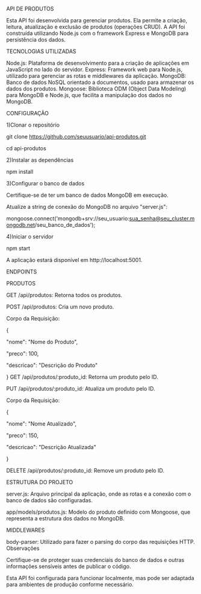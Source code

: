 API DE PRODUTOS

Esta API foi desenvolvida para gerenciar produtos. Ela permite a criação, leitura, atualização e exclusão de produtos (operações CRUD). A API foi construída utilizando Node.js com o framework Express e MongoDB para persistência dos dados.

TECNOLOGIAS UTILIZADAS

Node.js: Plataforma de desenvolvimento para a criação de aplicações em JavaScript no lado do servidor.
Express: Framework web para Node.js, utilizado para gerenciar as rotas e middlewares da aplicação.
MongoDB: Banco de dados NoSQL orientado a documentos, usado para armazenar os dados dos produtos.
Mongoose: Biblioteca ODM (Object Data Modeling) para MongoDB e Node.js, que facilita a manipulação dos dados no MongoDB.

CONFIGURAÇÃO

1)Clonar o repositório

git clone https://github.com/seuusuario/api-produtos.git

cd api-produtos

2)Instalar as dependências

npm install

3)Configurar o banco de dados

  Certifique-se de ter um banco de dados MongoDB em execução.

  Atualize a string de conexão do MongoDB no arquivo "server.js":

mongoose.connect('mongodb+srv://seu_usuario:sua_senha@seu_cluster.mongodb.net/seu_banco_de_dados');

4)Iniciar o servidor

npm start

A aplicação estará disponível em http://localhost:5001.

ENDPOINTS

PRODUTOS

  GET /api/produtos: Retorna todos os produtos.
  
  POST /api/produtos: Cria um novo produto.

Corpo da Requisição:

{

  "nome": "Nome do Produto",
  
  "preco": 100,
  
  "descricao": "Descrição do Produto"

}
  GET /api/produtos/:produto_id: Retorna um produto pelo ID.

  PUT /api/produtos/:produto_id: Atualiza um produto pelo ID.

Corpo da Requisição:

{
 
  "nome": "Nome Atualizado",
  
  "preco": 150,
  
  "descricao": "Descrição Atualizada"

}

  DELETE /api/produtos/:produto_id: Remove um produto pelo ID.

ESTRUTURA DO PROJETO

  server.js: Arquivo principal da aplicação, onde as rotas e a conexão com o banco de dados são configuradas.

  app/models/produtos.js: Modelo do produto definido com Mongoose, que representa a estrutura dos dados no MongoDB.

MIDDLEWARES

  body-parser: Utilizado para fazer o parsing do corpo das requisições HTTP.
Observações

  Certifique-se de proteger suas credenciais do banco de dados e outras informações sensíveis antes de publicar o código.

  Esta API foi configurada para funcionar localmente, mas pode ser adaptada para ambientes de produção conforme necessário.
